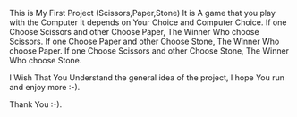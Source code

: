 This is My First Project (Scissors,Paper,Stone)
It is A game that you play with the Computer It depends on Your Choice and Computer Choice.
If one Choose Scissors and other Choose Paper, The Winner Who choose Scissors.
If one Choose Paper and other Choose Stone, The Winner Who choose Paper.
If one Choose Scissors and other Choose Stone, The Winner Who choose Stone.

I Wish That You Understand the general idea of the project, I hope You run and enjoy more :-).

Thank You :-).

